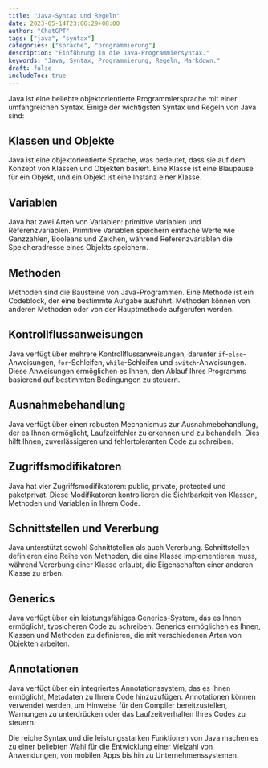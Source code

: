 ```yaml
---
title: "Java-Syntax und Regeln"
date: 2023-05-14T23:06:29+08:00
author: "ChatGPT"
tags: ["java", "syntax"]
categories: ["sprache", "programmierung"]
description: "Einführung in die Java-Programmiersyntax."
keywords: "Java, Syntax, Programmierung, Regeln, Markdown."
draft: false
includeToc: true
---
```


Java ist eine beliebte objektorientierte Programmiersprache mit einer umfangreichen Syntax. Einige der wichtigsten Syntax und Regeln von Java sind:

## Klassen und Objekte
Java ist eine objektorientierte Sprache, was bedeutet, dass sie auf dem Konzept von Klassen und Objekten basiert. Eine Klasse ist eine Blaupause für ein Objekt, und ein Objekt ist eine Instanz einer Klasse.

## Variablen
Java hat zwei Arten von Variablen: primitive Variablen und Referenzvariablen. Primitive Variablen speichern einfache Werte wie Ganzzahlen, Booleans und Zeichen, während Referenzvariablen die Speicheradresse eines Objekts speichern.

## Methoden
Methoden sind die Bausteine von Java-Programmen. Eine Methode ist ein Codeblock, der eine bestimmte Aufgabe ausführt. Methoden können von anderen Methoden oder von der Hauptmethode aufgerufen werden.

## Kontrollflussanweisungen
Java verfügt über mehrere Kontrollflussanweisungen, darunter `if`-`else`-Anweisungen, `for`-Schleifen, `while`-Schleifen und `switch`-Anweisungen. Diese Anweisungen ermöglichen es Ihnen, den Ablauf Ihres Programms basierend auf bestimmten Bedingungen zu steuern.

## Ausnahmebehandlung
Java verfügt über einen robusten Mechanismus zur Ausnahmebehandlung, der es Ihnen ermöglicht, Laufzeitfehler zu erkennen und zu behandeln. Dies hilft Ihnen, zuverlässigeren und fehlertoleranten Code zu schreiben.

## Zugriffsmodifikatoren
Java hat vier Zugriffsmodifikatoren: public, private, protected und paketprivat. Diese Modifikatoren kontrollieren die Sichtbarkeit von Klassen, Methoden und Variablen in Ihrem Code.

## Schnittstellen und Vererbung
Java unterstützt sowohl Schnittstellen als auch Vererbung. Schnittstellen definieren eine Reihe von Methoden, die eine Klasse implementieren muss, während Vererbung einer Klasse erlaubt, die Eigenschaften einer anderen Klasse zu erben.

## Generics
Java verfügt über ein leistungsfähiges Generics-System, das es Ihnen ermöglicht, typsicheren Code zu schreiben. Generics ermöglichen es Ihnen, Klassen und Methoden zu definieren, die mit verschiedenen Arten von Objekten arbeiten.

## Annotationen
Java verfügt über ein integriertes Annotationssystem, das es Ihnen ermöglicht, Metadaten zu Ihrem Code hinzuzufügen. Annotationen können verwendet werden, um Hinweise für den Compiler bereitzustellen, Warnungen zu unterdrücken oder das Laufzeitverhalten Ihres Codes zu steuern.

Die reiche Syntax und die leistungsstarken Funktionen von Java machen es zu einer beliebten Wahl für die Entwicklung einer Vielzahl von Anwendungen, von mobilen Apps bis hin zu Unternehmenssystemen.